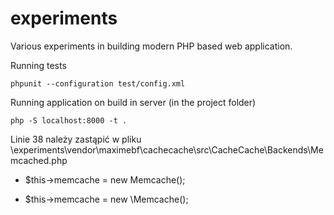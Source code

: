 # experiments
Various experiments in building modern PHP based web application.

Running tests

	phpunit --configuration test/config.xml

Running application on build in server (in the project folder)

	php -S localhost:8000 -t .


Linie 38 należy zastąpić w pliku
\experiments\vendor\maximebf\cachecache\src\CacheCache\Backends\Memcached.php
- $this->memcache = new Memcache();
+ $this->memcache = new \Memcache(); 

